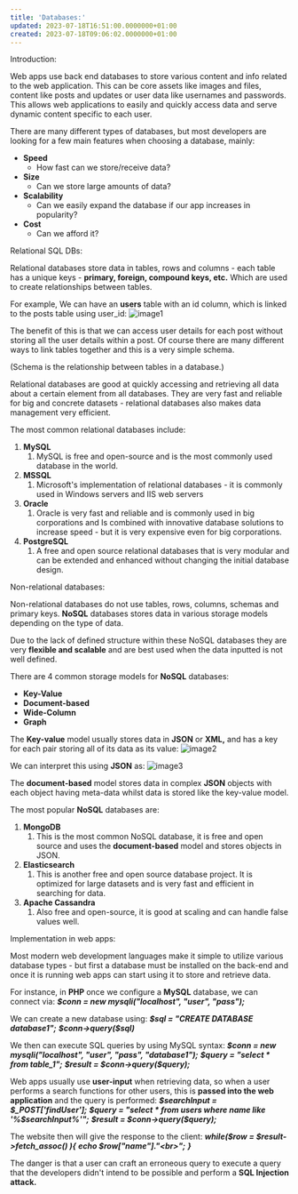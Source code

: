 ```yaml
---
title: 'Databases:'
updated: 2023-07-18T16:51:00.0000000+01:00
created: 2023-07-18T09:06:02.0000000+01:00
---
```


Introduction:

Web apps use back end databases to store various content and info related to the web application. This can be core assets like images and files, content like posts and updates or user data like usernames and passwords. This allows web applications to easily and quickly access data and serve dynamic content specific to each user.

There are many different types of databases, but most developers are looking for a few main features when choosing a database, mainly:

- **Speed**
  - How fast can we store/receive data?
- **Size**
  - Can we store large amounts of data?
- **Scalability**
  - Can we easily expand the database if our app increases in popularity?
- **Cost**
  - Can we afford it?

Relational SQL DBs:

Relational databases store data in tables, rows and columns - each table has a unique keys - **primary, foreign, compound keys, etc.** Which are used to create relationships between tables.

For example, We can have an **users** table with an id column, which is linked to the posts table using user_id:
![image1](../../../../_resources/image1-111.png)

The benefit of this is that we can access user details for each post without storing all the user details within a post. Of course there are many different ways to link tables together and this is a very simple schema.

(Schema is the relationship between tables in a database.)

Relational databases are good at quickly accessing and retrieving all data about a certain element from all databases. They are very fast and reliable for big and concrete datasets - relational databases also makes data management very efficient.

The most common relational databases include:

1.  **MySQL**
    1.  MySQL is free and open-source and is the most commonly used database in the world.
2.  **MSSQL**
    1.  Microsoft's implementation of relational databases - it is commonly used in Windows servers and IIS web servers
3.  **Oracle**
    1.  Oracle is very fast and reliable and is commonly used in big corporations and Is combined with innovative database solutions to increase speed - but it is very expensive even for big corporations.
4.  **PostgreSQL**
    1.  A free and open source relational databases that is very modular and can be extended and enhanced without changing the initial database design.

Non-relational databases:

Non-relational databases do not use tables, rows, columns, schemas and primary keys. **NoSQL** databases stores data in various storage models depending on the type of data.

Due to the lack of defined structure within these NoSQL databases they are very **flexible and scalable** and are best used when the data inputted is not well defined.

There are 4 common storage models for **NoSQL** databases:

- **Key-Value**
- **Document-based**
- **Wide-Column**
- **Graph**

The **Key-value** model usually stores data in **JSON** or **XML,** and has a key for each pair storing all of its data as its value:
![image2](../../../../_resources/image2-90.png)

We can interpret this using **JSON** as:
![image3](../../../../_resources/image3-75.png)

The **document-based** model stores data in complex **JSON** objects with each object having meta-data whilst data is stored like the key-value model.

The most popular **NoSQL** databases are:

1.  **MongoDB**
    1.  This is the most common NoSQL database, it is free and open source and uses the **document-based** model and stores objects in JSON.
2.  **Elasticsearch**
    1.  This is another free and open source database project. It is optimized for large datasets and is very fast and efficient in searching for data.
3.  **Apache Cassandra**
    1.  Also free and open-source, it is good at scaling and can handle false values well.

Implementation in web apps:

Most modern web development languages make it simple to utilize various database types - but first a database must be installed on the back-end and once it is running web apps can start using it to store and retrieve data.

For instance, in **PHP** once we configure a **MySQL** database, we can connect via:
***\$conn = new mysqli("localhost", "user", "pass");***

We can create a new database using:
***\$sql = "CREATE DATABASE database1";***
***\$conn-\>query(\$sql)***

We then can execute SQL queries by using MySQL syntax:
***\$conn = new mysqli("localhost", "user", "pass", "database1");***
***\$query = "select \* from table_1";***
***\$result = \$conn-\>query(\$query);***

Web apps usually use **user-input** when retrieving data, so when a user performs a search functions for other users, this is **passed into the web application** and the query is performed:
***\$searchInput = \$\_POST\['findUser'\];***
***\$query = "select \* from users where name like '%\$searchInput%'";***
***\$result = \$conn-\>query(\$query);***

The website then will give the response to the client:
***while(\$row = \$result-\>fetch_assoc() ){***
***echo \$row\["name"\]."\<br\>";***
***}***

The danger is that a user can craft an erroneous query to execute a query that the developers didn't intend to be possible and perform a **SQL Injection attack.**
